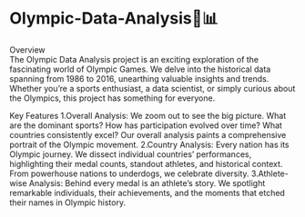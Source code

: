 # Olympic-Data-Analysis🏅📊


Overview<br>
The Olympic Data Analysis project is an exciting exploration of the fascinating world of Olympic Games. We delve into the historical data spanning from 1986 to 2016, unearthing valuable insights and trends. Whether you’re a sports enthusiast, a data scientist, or simply curious about the Olympics, this project has something for everyone.

Key Features
1.Overall Analysis: We zoom out to see the big picture. What are the dominant sports? How has participation evolved over time? What countries consistently excel? Our overall analysis paints a comprehensive portrait of the Olympic movement.
2.Country Analysis: Every nation has its Olympic journey. We dissect individual countries’ performances, highlighting their medal counts, standout athletes, and historical context. From powerhouse nations to underdogs, we celebrate diversity.
3.Athlete-wise Analysis: Behind every medal is an athlete’s story. We spotlight remarkable individuals, their achievements, and the moments that etched their names in Olympic history. 
